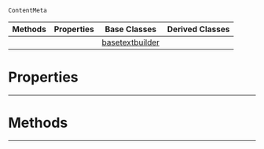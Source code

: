  `ContentMeta`

|Methods|Properties|Base Classes|Derived Classes|
|---|---|---|---|
| | |[basetextbuilder](https://github.com/PlasmaEngine/PlasmaDocs/tree/master/docs/C%2B%2B/code_reference/class_reference/basetextbuilder.markdown)| |


 #  Properties


---  
 #  Methods


---  
 

 